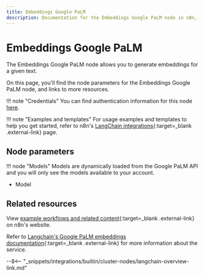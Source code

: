 ```yaml
---
title: Embeddings Google PaLM
description: Documentation for the Embeddings Google PaLM node in n8n, a workflow automation platform. Includes details of operations and configuration, and links to examples and credentials information.
---
```


# Embeddings Google PaLM

The Embeddings Google PaLM node allows you to generate embeddings for a given text.

On this page, you'll find the node parameters for the Embeddings Google PaLM node, and links to more resources.

!!! note "Credentials"
    You can find authentication information for this node [here](/integrations/builtin/credentials/googlepalm/).

!!! note "Examples and templates"
	For usage examples and templates to help you get started, refer to n8n's [LangChain integrations](https://n8n.io/integrations/langchain/){:target=_blank .external-link} page.
	
## Node parameters

!!! node "Models"
	Models are dynamically loaded from the Google PaLM API and you will only see the models available to your account.

* Model

## Related resources

View [example workflows and related content](https://n8n.io/integrations/langchain/){:target=_blank .external-link} on n8n's website.

Refer to [Langchain's Google PaLM embeddings documentation](https://js.langchain.com/docs/modules/data_connection/text_embedding/integrations/google_palm){:target=_blank .external-link} for more information about the service.

--8<-- "_snippets/integrations/builtin/cluster-nodes/langchain-overview-link.md"
